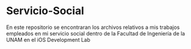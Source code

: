 # Servicio-Social
En este repositorio se encontraran los archivos relativos a mis trabajos empleados en mi servicio social dentro de la Facultad de Ingeniería de la UNAM en el iOS Development Lab
